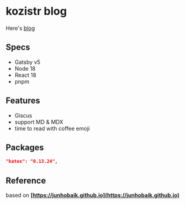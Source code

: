 # kozistr blog

Here's [blog](http://kozistr.tech)

## Specs

* Gatsby v5
* Node 18
* React 18
* pnpm

## Features

* Giscus
* support MD & MDX
* time to read with coffee emoji

## Packages

```json
"katex": "0.13.24",
```

## Reference

based on **[https://junhobaik.github.io](https://junhobaik.github.io)**
